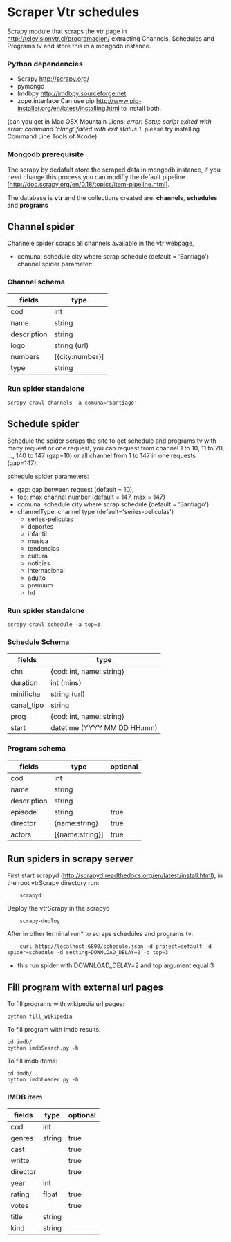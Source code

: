 Scraper Vtr schedules
=============

Scrapy module that scraps the vtr page in http://televisionvtr.cl/programacion/ extracting Channels, Schedules and Programs tv and store this in a mongodb instance.

### Python dependencies

* Scrapy http://scrapy.org/
* pymongo
* Imdbpy http://imdbpy.sourceforge.net
* zope.interface
Can use pip http://www.pip-installer.org/en/latest/installing.html to install both.

(can you get in Mac OSX Mountain Lions: *error: Setup script exited with error: command 'clang' failed with exit status 1.* please try installing Command Line Tools of Xcode)

### Mongodb prerequisite

The scrapy by dedafult store the scraped data in mongodb instance, if you need change this process you can modifiy the default pipeline [http://doc.scrapy.org/en/0.18/topics/item-pipeline.html].

The database is **vtr** and the collections created are: **channels**, **schedules** and **programs**

## Channel spider

Channele spider scraps all channels available in the vtr webpage,


* comuna: schedule city where scrap schedule (default = 'Santiago')
channel spider parameter:

### Channel schema

fields 		| type
----------- | ------------------------  
cod 		| int
name 		| string
description | string
logo		| string (url)
numbers     | [{city:number}]
type        | string


### Run spider standalone

    scrapy crawl channels -a comuna='Santiago'

## Schedule spider
Schedule the spider scraps the site to get schedule and programs tv with many request or one request, you can request from channel 1 to 10, 11 to 20, ..., 140 to 147 (gap=10) or all channel from 1 to 147 in one requests (gap=147).

schedule spider parameters:
* gap: gap between request (default = 10),
* top: max channel number (default = 147, max = 147)
* comuna: schedule city where scrap schedule (default = 'Santiago')
* channelType: channel type (default='series-peliculas')
	- series-peliculas
	- deportes
	- infantil
	- musica
	- tendencias
	- cultura
	- noticias
	- internacional
	- adulto
	- premium
	- hd


### Run spider standalone

    scrapy crawl schedule -a top=3


### Schedule Schema

fields 		| type
----------- | ------------------------  
chn 		| {cod: int, name: string}
duration 	| int (mins)
minificha 	| string (url)
canal_tipo  | string
prog        | {cod: int, name: string}
start		| datetime (YYYY MM DD HH:mm)

### Program schema

|	fields 		| type    			| optional	|
|---------------|-------------------|-----------|
|cod 		 	| int				|			|
|name 		 	| string			|			|
|description	| string			|			|
|episode		| string			|	true	|
|director 		| {name:string}		|	true	|
|actors			| [{name:string}]	|	true	|


## Run spiders in scrapy server

First start scrapyd (http://scrapyd.readthedocs.org/en/latest/install.html), in the root vtrScrapy directory run:

        scrapyd

Deploy the vtrScrapy in the scrapyd

        scrapy-deploy


After in other terminal run* to scraps schedules and programs tv:

        curl http://localhost:6800/schedule.json -d project=default -d spider=schedule -d setting=DOWNLOAD_DELAY=2 -d top=3

* this run spider with DOWNLOAD_DELAY=2 and top argument equal 3


## Fill program with external url pages

To fill programs with wikipedia url pages:

    python fill_wikipedia

To fill program with imdb results:

	cd imdb/
    python imdbSearch.py -h

To fill imdb items:

	cd imdb/
    python imdbLoader.py -h

### IMDB item

fields 	| type		| optional
--------|-----------|-----
cod		|	int		|
genres	|	string	|	true
cast	|			|	true
writte	|			|	true
director|			|	true
year	| 	int		|
rating	|	float	|	true
votes	|			|	true
title	|	string	|
kind	| 	string	|



